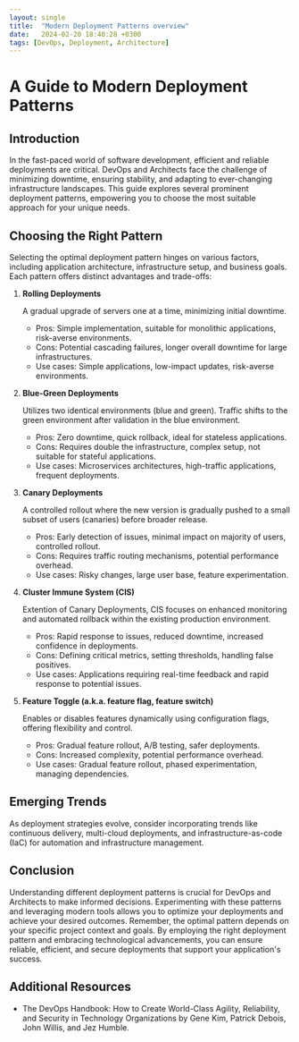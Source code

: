 ```yaml
---
layout: single
title:  "Modern Deployment Patterns overview"
date:   2024-02-20 18:40:28 +0300
tags: [DevOps, Deployment, Architecture]
---
```


# A Guide to Modern Deployment Patterns

## Introduction

In the fast-paced world of software development, efficient and reliable deployments are critical. DevOps and Architects face the challenge of minimizing downtime, ensuring stability, and adapting to ever-changing infrastructure landscapes. This guide explores several prominent deployment patterns, empowering you to choose the most suitable approach for your unique needs.

## Choosing the Right Pattern

Selecting the optimal deployment pattern hinges on various factors, including application architecture, infrastructure setup, and business goals. Each pattern offers distinct advantages and trade-offs:

1. **Rolling Deployments**

   A gradual upgrade of servers one at a time, minimizing initial downtime.
   - Pros: Simple implementation, suitable for monolithic applications, risk-averse environments.
   - Cons: Potential cascading failures, longer overall downtime for large infrastructures.
   - Use cases: Simple applications, low-impact updates, risk-averse environments.

2. **Blue-Green Deployments**

   Utilizes two identical environments (blue and green). Traffic shifts to the green environment after validation in the blue environment.
   - Pros: Zero downtime, quick rollback, ideal for stateless applications.
   - Cons: Requires double the infrastructure, complex setup, not suitable for stateful applications.
   - Use cases: Microservices architectures, high-traffic applications, frequent deployments.

3. **Canary Deployments**

   A controlled rollout where the new version is gradually pushed to a small subset of users (canaries) before broader release.
   - Pros: Early detection of issues, minimal impact on majority of users, controlled rollout.
   - Cons: Requires traffic routing mechanisms, potential performance overhead.
   - Use cases: Risky changes, large user base, feature experimentation.

4. **Cluster Immune System (CIS)**

   Extention of Canary Deployments, CIS focuses on enhanced monitoring and automated rollback within the existing production environment.
   - Pros: Rapid response to issues, reduced downtime, increased confidence in deployments.
   - Cons: Defining critical metrics, setting thresholds, handling false positives.
   - Use cases: Applications requiring real-time feedback and rapid response to potential issues.

5. **Feature Toggle (a.k.a. feature flag, feature switch)**

   Enables or disables features dynamically using configuration flags, offering flexibility and control.
   - Pros: Gradual feature rollout, A/B testing, safer deployments.
   - Cons: Increased complexity, potential performance overhead.
   - Use cases: Gradual feature rollout, phased experimentation, managing dependencies.

## Emerging Trends

As deployment strategies evolve, consider incorporating trends like continuous delivery, multi-cloud deployments, and infrastructure-as-code (IaC) for automation and infrastructure management.

## Conclusion

Understanding different deployment patterns is crucial for DevOps and Architects to make informed decisions. Experimenting with these patterns and leveraging modern tools allows you to optimize your deployments and achieve your desired outcomes. Remember, the optimal pattern depends on your specific project context and goals. By employing the right deployment pattern and embracing technological advancements, you can ensure reliable, efficient, and secure deployments that support your application's success.

## Additional Resources

- The DevOps Handbook: How to Create World-Class Agility, Reliability, and Security in Technology Organizations by Gene Kim, Patrick Debois, John Willis, and Jez Humble.

